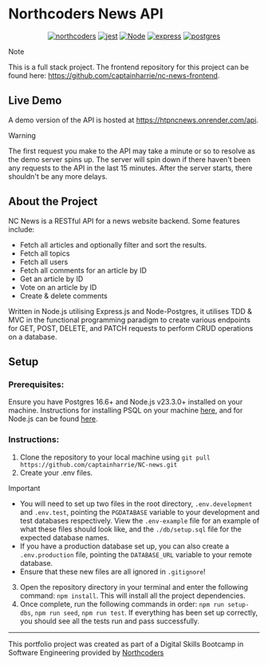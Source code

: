 # Northcoders News API
<p align="center">
 <a href="https://northcoders.com/"><img src="https://img.shields.io/badge/NorthCoders-EB1C24?style=for-the-badge&logo=javascript&logoColor=white" alt="northcoders"></a>
 <a href="https://jestjs.io/"><img src="https://img.shields.io/badge/Jest-C21325?style=for-the-badge&logo=jest&logoColor=white" alt="jest"></a>
 <a href="https://nodejs.org/en"><img src="https://img.shields.io/badge/Node%20js-339933?style=for-the-badge&logo=nodedotjs&logoColor=white" alt="Node"></a>
 <a href="https://expressjs.com/"><img src="https://img.shields.io/badge/Express%20js-000000?style=for-the-badge&logo=express&logoColor=white" alt="express"></a>
<a href="https://www.postgresql.org/"> <img src="https://img.shields.io/badge/PostgreSQL-316192?style=for-the-badge&logo=postgresql&logoColor=white" alt="postgres"></a>
</p>

> [!NOTE]
> This is a full stack project. The frontend repository for this project can be found here: https://github.com/captainharrie/nc-news-frontend.

## Live Demo
A demo version of the API is hosted at https://htpncnews.onrender.com/api.
> [!WARNING]
> The first request you make to the API may take a minute or so to resolve as the demo server spins up. The server will spin down if there haven't been any requests to the API in the last 15 minutes. After the server starts, there shouldn't be any more delays.
 
## About the Project
NC News is a RESTful API for a news website backend. Some features include:
- Fetch all articles and optionally filter and sort the results.
- Fetch all topics
- Fetch all users
- Fetch all comments for an article by ID
- Get an article by ID
- Vote on an article by ID
- Create & delete comments

Written in Node.js utilising Express.js and Node-Postgres, it utilises TDD & MVC in the functional programming paradigm to create various endpoints for GET, POST, DELETE, and PATCH requests to perform CRUD operations on a database.

## Setup

### Prerequisites:
Ensure you have Postgres 16.6+ and Node.js v23.3.0+ installed on your machine. Instructions for installing PSQL on your machine [here](https://www.postgresql.org/download/), and for Node.js can be found [here](https://nodejs.org/en/download).
### Instructions:
1. Clone the repository to your local machine using `git pull https://github.com/captainharrie/NC-news.git`
2. Create your .env files.
> [!IMPORTANT]
> - You will need to set up two files in the root directory, `.env.development` and `.env.test`, pointing the `PGDATABASE` variable to your development and test databases respectively. View the `.env-example` file for an example of what these files should look like, and the `./db/setup.sql` file for the expected database names.
> - If you have a production database set up, you can also create a `.env.production` file, pointing the `DATABASE_URL` variable to your remote database.
> - Ensure that these new files are all ignored in `.gitignore`!
3. Open the repository directory in your terminal and enter the following command: `npm install`. This will install all the project dependencies.
4. Once complete, run the following commands in order: `npm run setup-dbs`, `npm run seed`, `npm run test`. If everything has been set up correctly, you should see all the tests run and pass successfully.

---

This portfolio project was created as part of a Digital Skills Bootcamp in Software Engineering provided by [Northcoders](https://northcoders.com/)

